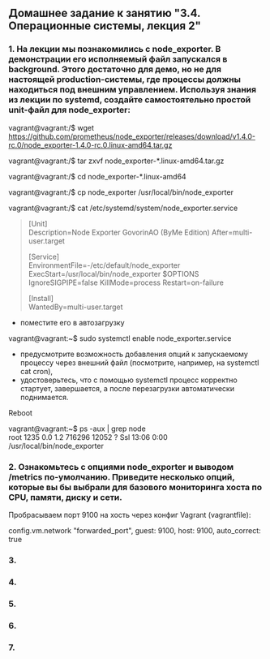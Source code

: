 ## Домашнее задание к занятию "3.4. Операционные системы, лекция 2"

### 1. На лекции мы познакомились с node_exporter. В демонстрации его исполняемый файл запускался в background. Этого достаточно для демо, но не для настоящей production-системы, где процессы должны находиться под внешним управлением. Используя знания из лекции по systemd, создайте самостоятельно простой unit-файл для node_exporter:

vagrant@vagrant:/$ wget https://github.com/prometheus/node_exporter/releases/download/v1.4.0-rc.0/node_exporter-1.4.0-rc.0.linux-amd64.tar.gz

vagrant@vagrant:/$ tar zxvf node_exporter-*.linux-amd64.tar.gz

vagrant@vagrant:/$ cd node_exporter-*.linux-amd64

vagrant@vagrant:/$ cp node_exporter /usr/local/bin/node_exporter

vagrant@vagrant:/$ cat /etc/systemd/system/node_exporter.service

>[Unit]  
Description=Node Exporter GovorinAO (ByMe Edition)
After=multi-user.target
>
>[Service]  
EnvironmentFile=-/etc/default/node_exporter
ExecStart=/usr/local/bin/node_exporter $OPTIONS
IgnoreSIGPIPE=false
KillMode=process
Restart=on-failure
>
>[Install]  
WantedBy=multi-user.target

* поместите его в автозагрузку

vagrant@vagrant:~$ sudo systemctl enable node_exporter.service

* предусмотрите возможность добавления опций к запускаемому процессу через внешний файл (посмотрите, например, на systemctl cat cron),
* удостоверьтесь, что с помощью systemctl процесс корректно стартует, завершается, а после перезагрузки автоматически поднимается.

Reboot

vagrant@vagrant:~$ ps -aux | grep node  
root        1235  0.0  1.2 716296 12052 ?        Ssl  13:06   0:00 /usr/local/bin/node_exporter

### 2. Ознакомьтесь с опциями node_exporter и выводом /metrics по-умолчанию. Приведите несколько опций, которые вы бы выбрали для базового мониторинга хоста по CPU, памяти, диску и сети.

Пробрасываем порт 9100 на хость через конфиг Vagrant (vagrantfile):  

config.vm.network  "forwarded_port", guest: 9100, host: 9100, auto_correct: true



### 3.
### 4.
### 5.
### 6.
### 7.
